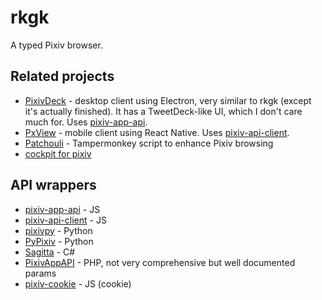 # rkgk

A typed Pixiv browser.

## Related projects

- [PixivDeck](https://github.com/akameco/PixivDeck) - desktop client using Electron, very similar to rkgk (except it's actually finished). It has a TweetDeck-like UI, which I don't care much for. Uses [pixiv-app-api](https://github.com/akameco/pixiv-app-api).
- [PxView](https://github.com/alphasp/pxview) - mobile client using React Native. Uses [pixiv-api-client](https://github.com/alphasp/pixiv-api-client).
- [Patchouli](https://github.com/FlandreDaisuki/Patchouli) - Tampermonkey script to enhance Pixiv browsing
- [cockpit for pixiv](https://8th713.github.io/cockpit-for-pixiv/)

## API wrappers

- [pixiv-app-api](https://github.com/akameco/pixiv-app-api) - JS
- [pixiv-api-client](https://github.com/alphasp/pixiv-api-client) - JS
- [pixivpy](https://github.com/upbit/pixivpy) - Python
- [PyPixiv](https://github.com/Yukariin/PyPixiv) - Python
- [Sagitta](https://github.com/mika-f/Sagitta) - C#
- [PixivAppAPI](https://github.com/kokororin/pixiv-api-php) - PHP, not very comprehensive but well documented params
- [pixiv-cookie](https://github.com/kokororin/pixiv-cookie) - JS (cookie)
